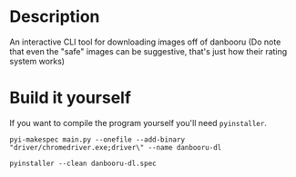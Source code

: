 # Description

An interactive CLI tool for downloading images off of danbooru (Do note that even the "safe" images can be suggestive, that's just how their rating system works)

# Build it yourself
If you want to compile the program yourself you'll need `pyinstaller`.

`pyi-makespec main.py --onefile --add-binary "driver/chromedriver.exe;driver\" --name danbooru-dl`

`pyinstaller --clean danbooru-dl.spec`
